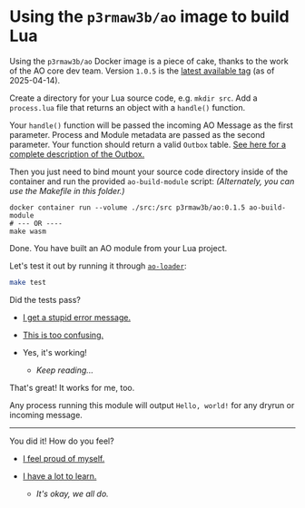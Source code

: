 # Using the `p3rmaw3b/ao` image to build Lua

Using the `p3rmaw3b/ao` Docker image is a piece of cake, thanks to the work of the AO core dev team. Version `1.0.5` is the [latest available tag](https://hub.docker.com/r/p3rmaw3b/ao/tags) (as of 2025-04-14).

Create a directory for your Lua source code, e.g. `mkdir src`. Add a `process.lua` file that returns an object with a `handle()` function.

Your `handle()` function will be passed the incoming AO Message as the first parameter. Process and Module metadata are passed as the second parameter. Your function should return a valid `Outbox` table. [See here for a complete description of the Outbox.](../../OUTBOX.md)

Then you just need to bind mount your source code directory inside of the container and run the provided `ao-build-module` script: _(Alternately, you can use the Makefile in this folder.)_

```shell
docker container run --volume ./src:/src p3rmaw3b/ao:0.1.5 ao-build-module
# --- OR ----
make wasm
```

Done. You have built an AO module from your Lua project.

Let's test it out by running it through [`ao-loader`](https://www.npmjs.com/package/@permaweb/ao-loader):

```sh
make test
```

Did the tests pass?

* [I get a stupid error message.](../../ERROR.md)

* [This is too confusing.](../../ABORT.md)

* Yes, it's working!
  - _Keep reading..._

That's great! It works for me, too. 

<!-- I published the compiled WASM to Arweave as AO Module `TODO`. [Click here](https://www.ao.link/#/module/TODO) to view it on AO Link.

I used that module to spawn AO Process `TODO`. [Click here](https://www.ao.link/#/entity/TODO) to view it on AO Link. -->

Any process running this module will output `Hello, world!` for any dryrun or incoming message.

---

You did it! How do you feel?

* [I feel proud of myself.](../../SUCCESS.md)

* [I have a lot to learn.](../../SUCCESS.md)
  - _It's okay, we all do._

